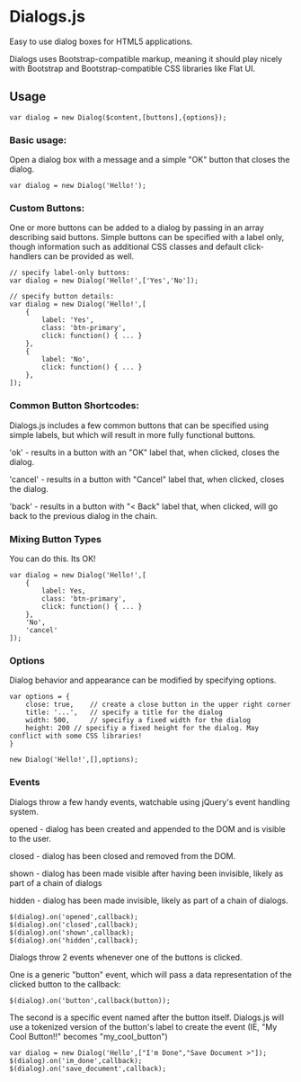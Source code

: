# Dialogs.js

Easy to use dialog boxes for HTML5 applications.

Dialogs uses Bootstrap-compatible markup, meaning it should play nicely with Bootstrap and Bootstrap-compatible CSS libraries like Flat UI.

## Usage
 
```
var dialog = new Dialog($content,[buttons],{options});
```
 
### Basic usage:
Open a dialog box with a message and a simple "OK" button that closes the dialog.

```
var dialog = new Dialog('Hello!');
```

### Custom Buttons:

One or more buttons can be added to a dialog by passing in an array describing said buttons.
Simple buttons can be specified with a label only, though information such as additional CSS classes and default click-handlers can be provided as well.


```
// specify label-only buttons:
var dialog = new Dialog('Hello!',['Yes','No']);

// specify button details:
var dialog = new Dialog('Hello!',[
	{
		label: 'Yes',
		class: 'btn-primary',
		click: function() { ... }
	},
	{
		label: 'No',
		click: function() { ... }
	},
]);
```

### Common Button Shortcodes:

Dialogs.js includes a few common buttons that can be specified using simple labels, but which will result in more fully functional buttons.

'ok' - results in a button with an "OK" label that, when clicked, closes the dialog.

'cancel' - results in a button with "Cancel" label that, when clicked, closes the dialog.

'back' - results in a button with "< Back" label that, when clicked, will go back to the previous dialog in the chain.

### Mixing Button Types

You can do this. Its OK!

```
var dialog = new Dialog('Hello!',[
	{
		label: Yes,
		class: 'btn-primary',
		click: function() { ... }
	},
	'No',
	'cancel'
]);
```

### Options

Dialog behavior and appearance can be modified by specifying options.

```
var options = {
	close: true,	// create a close button in the upper right corner
	title: '...',	// specify a title for the dialog
	width: 500,		// specifiy a fixed width for the dialog
	height: 200	// specifiy a fixed height for the dialog. May conflict with some CSS libraries!
}

new Dialog('Hello!',[],options);

```

### Events

Dialogs throw a few handy events, watchable using jQuery's event handling system.

opened - dialog has been created and appended to the DOM and is visible to the user.

closed - dialog has been closed and removed from the DOM.

shown - dialog has been made visible after having been invisible, likely as part of a chain of dialogs

hidden - dialog has been made invisible, likely as part of a chain of dialogs.

```
$(dialog).on('opened',callback);
$(dialog).on('closed',callback);
$(dialog).on('shown',callback);
$(dialog).on('hidden',callback);
```

Dialogs throw 2 events whenever one of the buttons is clicked.

One is a generic "button" event, which will pass a data representation of the clicked button to the callback:
```
$(dialog).on('button',callback(button));
```

The second is a specific event named after the button itself. Dialogs.js will use a tokenized version of the button's label to create the event (IE, "My Cool Button!!" becomes "my_cool_button")

```
var dialog = new Dialog('Hello',["I'm Done","Save Document >"]);
$(dialog).on('im_done',callback);
$(dialog).on('save_document',callback);
```

	